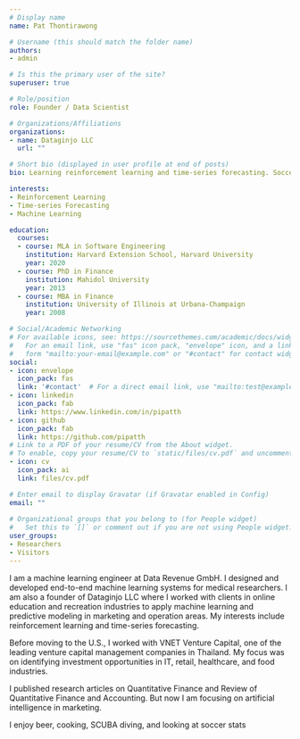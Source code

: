 ```yaml
---
# Display name
name: Pat Thontirawong

# Username (this should match the folder name)
authors:
- admin

# Is this the primary user of the site?
superuser: true

# Role/position
role: Founder / Data Scientist

# Organizations/Affiliations
organizations:
- name: Dataginjo LLC
  url: ""

# Short bio (displayed in user profile at end of posts)
bio: Learning reinforcement learning and time-series forecasting. Soccer data nerd.

interests:
- Reinforcement Learning
- Time-series Forecasting
- Machine Learning

education:
  courses:
  - course: MLA in Software Engineering
    institution: Harvard Extension School, Harvard University
    year: 2020
  - course: PhD in Finance
    institution: Mahidol University
    year: 2013
  - course: MBA in Finance
    institution: University of Illinois at Urbana-Champaign
    year: 2008

# Social/Academic Networking
# For available icons, see: https://sourcethemes.com/academic/docs/widgets/#icons
#   For an email link, use "fas" icon pack, "envelope" icon, and a link in the
#   form "mailto:your-email@example.com" or "#contact" for contact widget.
social:
- icon: envelope
  icon_pack: fas
  link: '#contact'  # For a direct email link, use "mailto:test@example.org".
- icon: linkedin
  icon_pack: fab
  link: https://www.linkedin.com/in/pipatth
- icon: github
  icon_pack: fab
  link: https://github.com/pipatth
# Link to a PDF of your resume/CV from the About widget.
# To enable, copy your resume/CV to `static/files/cv.pdf` and uncomment the lines below.  
- icon: cv
  icon_pack: ai
  link: files/cv.pdf

# Enter email to display Gravatar (if Gravatar enabled in Config)
email: ""
  
# Organizational groups that you belong to (for People widget)
#   Set this to `[]` or comment out if you are not using People widget.  
user_groups:
- Researchers
- Visitors
---
```

I am a machine learning engineer at Data Revenue GmbH. I designed and developed end-to-end machine learning systems for medical researchers. I am also a founder of Dataginjo LLC where I worked with clients in online education and recreation industries to apply machine learning and predictive modeling in marketing and operation areas. My interests include reinforcement learning and time-series forecasting. 

Before moving to the U.S., I worked with VNET Venture Capital, one of the leading venture capital management companies in Thailand. My focus was on identifying investment opportunities in IT, retail, healthcare, and food industries. 

I published research articles on Quantitative Finance and Review of Quantitative Finance and Accounting. But now I am focusing on artificial intelligence in marketing. 

I enjoy beer, cooking, SCUBA diving, and looking at soccer stats

